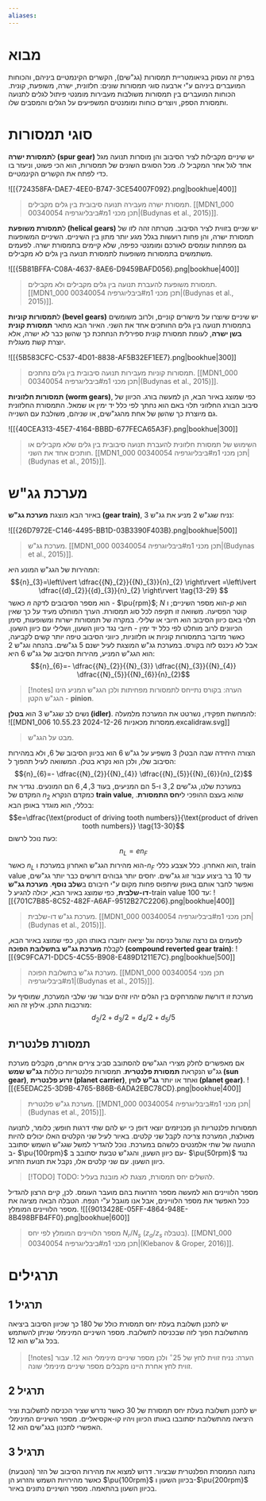 ```yaml
---
aliases:
---
```

# מבוא
בפרק זה נעסוק בגיאומטריית תמסורות (גג"שים), הקשרים הקינמטיים ביניהם, והכוחות המועברים ביניהם ע"י ארבעה סוגי תמסורות שונים: חלזונית, ישרה, משופעת, קונית. הכוחות המועברים בין תמסורות משולבות מעבירות מומנטי פיתול לגלים לתנועה ותמסורת הספק, ויוצרים כוחות ומומנטים המשפיעים על הגלים והמסבים שלו.

# סוגי תמסורות

ל**תמסורת ישרה (spur gear)** יש שיניים מקבילות לציר הסיבוב והן מוסרות תנועה מגל אחד לגל אחר המקביל לו. מכל הסוגים השונים של תמסורות, הוא הכי פשוט, וניעזר בו כדי לפתח את הקשרים הקינמטיים.

![[{724358FA-DAE7-4EE0-B747-3CE54007F092}.png|bookhue|400]]
>תמסורת ישרה מעבירה תנועה סיבובית בין גלים מקבילים. [[MDN1_000 00340054 תכן מכני 1מ#ביבליוגרפיה|(Budynas et al., 2015)]].

ל**תמסורת משופעת (helical gears)** יש שניים בזווית לציר הסיבוב. מטרתה זהה לזו של תמסורת ישרה, והן פחות רועשות בגלל מגע יותר מתון בין השיניים. השיניים המשופעות גם מפתחות עומסים לאורכם ומומנטי כפיפה, שלא קיימים בתמסורת ישרה. לפעמים משתמשים בתמסורות משופעות לתמסורת תנועה בין גלים לא מקבילים.

![[{5B81BFFA-C08A-4637-8AE6-D9459BAFD056}.png|bookhue|400]]
>תמסורת משופעת להעברת תנועה בין גלים מקבילים ולא מקבילים. [[MDN1_000 00340054 תכן מכני 1מ#ביבליוגרפיה|(Budynas et al., 2015)]].

ל**תמסורות קוניות (bevel gears)** יש שיניים שיוצרו על מישורים קוניים, ולרוב משומשים בתמסורת תנועה בין גלים החותכים אחד את השני. האיור הבא מתאר **תמסורת קונית בשן ישרה**, לעומת תמסורת קונית ספירלית הנחתכת כך שהשן כבר לא ישרה, אלא יוצרת קשת מעגלית.

![[{5B583CFC-C537-4D01-8838-AF5B32EF1EE7}.png|bookhue|300]]
>תמסורות קוניות מעבירות תנועה סיבובית בין גלים נחתכים. [[MDN1_000 00340054 תכן מכני 1מ#ביבליוגרפיה|(Budynas et al., 2015)]].

**תמסורות חלזוניות (worm gears)**, כפי שמוצג באיור הבא, הן למעשה בורג. הכיוון של סיבוב הבורג החלזוני תלוי באם הוא נחתך לפי כלל יד ימין או שמאל. התמסורת החלזונית גם מיוצרת כך שהשן של אחת מהגג"שים, או שניהם, משולבת עם השנייה.

![[{40CEA313-45E7-4164-BBBD-677FECA65A3F}.png|bookhue|300]]
>השימוש של תמסורת חלזונית להעברת תנועה סיבובית בין גלים שלא מקבילים או חותכים אחד את השני. [[MDN1_000 00340054 תכן מכני 1מ#ביבליוגרפיה|(Budynas et al., 2015)]].

# מערכת גג"ש

באיור הבא מוצגת **מערכת גג"ש (gear train)**, נניח שגג"ש $2$ מניע את גג"ש $3$:

![[{26D7972E-C146-4495-BB1D-03B3390F403B}.png|bookhue|500]]
>מערכת גג"ש. [[MDN1_000 00340054 תכן מכני 1מ#ביבליוגרפיה|(Budynas et al., 2015)]].

המהירות של הגג"ש המונע היא:
$${n}_{3}=\left\lvert  \dfrac{{N}_{2}}{{N}_{3}}{n}_{2}  \right\rvert =\left\lvert  \dfrac{{d}_{2}}{{d}_{3}}{n}_{2}  \right\rvert \tag{13-29} $$
כאשר $n$ הוא מספר הסיבובים לדקה - $\pu{rpm}$; $N$ הוא מספר השיניים; ו-$p$ הוא קוטר הפסיעה.
משוואה זו תקיפה לכל סוג תמסורת. הערך המוחלט מעיד על כך שאין תלוי באם כיוון הסיבוב הוא חיובי או שלילי. במקרה של תמסורות ישרות ומשופעות, סימן הכיוונים לרוב מוחלט לפי כלל יד ימין - חיובי נגד כיוון השעון, ושלילי עם כיוון השעון. כאשר מדובר בתמסורות קוניות או חלזוניות, כיווני הסיבוב טיפה יותר קשים לקביעה, אבל לא ניכנס לזה בקורס.
במערכת גג"ש המוצגת לעיל ישנם 5 גג"שים. בהנחה וגג"ש $2$ הוא הגג"ש המניע, מהירות הסיבוב של גג"ש $6$ היא:
$${n}_{6}=- \dfrac{{N}_{2}}{{N}_{3}} \dfrac{{N}_{3}}{{N}_{4}} \dfrac{{N}_{5}}{{N}_{6}}{n}_{2}$$
>[!notes] הערה: 
 >בקורס נתייחס לתמסורות מפחיתות ולכן הגג"ש המניע הינו הגג"ש הקטן - **pinion**.
 
 נשים לב שגג"ש $3$ הוא **בטלן (idler)**. להמחשת תפקידו, נשרטט את המערכת מלמעלה:
 ![[MDN1_006 ממסרות מכאניות 2024-12-26 10.55.23.excalidraw.svg]]
>מבט על הגג"ש.

הצורה היחידה שבה הבטלן $3$ משפיע על גג"ש $6$ הוא בכיוון הסיבוב של $6$, ולא במהירות הסיבוב שלו, ולכן הוא נקרא בטלן. המשוואה לעיל תהפוך ל:
$${n}_{6}=- \dfrac{{N}_{2}}{{N}_{4}} \dfrac{{N}_{5}}{{N}_{6}}{n}_{2}$$
במערכת שלנו, גג"שים $2,3$ ו-$5$ הם המניעים, בעוד $3,4,6$ הם המונעים.
נגדיר את המקדם של ${n}_{2}$ כמקדם הנקרא **train value**, שהוא בעצם ההופכי ל**יחס התמסורת**. בכללי, הוא מוגדר באופן הבא:
$$e=\dfrac{\text{product of driving tooth numbers}}{\text{product of driven tooth numbers}} \tag{13-30}$$
כעת נוכל לרשום:
$${n}_{L}=e{n}_{F} \tag{13-31}$$
כאשר ${n}_{L}$ הוא מהירות הגג"ש האחרון במערכת ו-${n}_{F}$ הוא האחרון.
כלל אצבע כללי, train value עד $10$ בר ביצוע עבור זוג גג"שים. יחסים יותר גבוהים דורשים כבר יותר גג"שים, ואפשר לחבר אותם באופן שיתפוס פחות מקום ע"י חיבורם ב**שלב נוסף**. **מערכת גג"ש דו-שלבית**, כפי שמוצג באיור הבא, יכולה להגיע ל-train value עד $100$:
![[{701C7B85-8C52-482F-A6AF-9512B27C2206}.png|bookhue|400]]
>מערכת גג"ש דו-שלבית. [[MDN1_000 00340054 תכן מכני 1מ#ביבליוגרפיה|(Budynas et al., 2015)]].

לפעמים גם נרצה שהגל כניסה וגל יציאה יחוברו באותו הקו, כפי שמוצג באיור הבא, לקבלת **מערכת גג"ש בתשלובת הפוכה (compound reverted gear train)**:
![[{9C9FCA71-DDC5-4C55-B908-E489D1211E7C}.png|bookhue|500]]
>מערכת גג"ש בתשלובת הפוכה. [[MDN1_000 00340054 תכן מכני 1מ#ביבליוגרפיה|(Budynas et al., 2015)]].

מערכת זו דורשת שהמרחקים בין הגלים יהיו זהים עבור שני שלבי המערכת, שמוסיף על מורכבות התכן. אילוץ זה הוא:
$${d}_{2}/2+{d}_{3}/2={d}_{4}/2+{d}_{5}/5$$

## תמסורת פלנטרית
אם מאפשרים לחלק מצירי הגג"שים להסתובב סביב צירים אחרים, מקבלים מערכת גג"ש הנקראת **תמסורת פלנטרית**. תמסורות פלנטריות כוללות **גג"ש שמש (sun gear)**, **זרוע פלנטרית (planet carrier)**, ואחד או יותר **גג"ש לווין (planet gear)**.
![[{E5EDAC25-3D9B-4765-B86B-6ADA2EBC78CD}.png|bookhue|400]]
>מערכת גג"ש פלנטרית. [[MDN1_000 00340054 תכן מכני 1מ#ביבליוגרפיה|(Budynas et al., 2015)]].

תמסורות פלנטריות הן מכניזמים יוצאי דופן כי יש להם שתי דרגות חופש; כלומר, לתנועה מאולצת, המערכת צריכה לקבל שני קלטים. באיור לעיל שני הקלטים האלו יכולים להיות התנועה של שתי אלמנטים כלשהם במערכת. נוכל להגדיר למשל שגג"ש השמש יסתובב ב- $\pu{100rpm}$ עם כיוון השעון, והגג"ש טבעת יסתובב ב- $\pu{50rpm}$ נגד כיוון השעון. עם שני קלטים אלו, נקבל את תנועת הזרוע.

>[!TODO] TODO: להשלים יחס תמסורת, מצגת לא מובנת בעליל.

מספר הלוויינים הוא למעשה מספר הזרועות בהם מועבר העומס. לכן, קיים הרצון להגדיל ככל האפשר את מספר הלוויינים, אבל אנו מוגבל ע"י הנפח. הטבלה הבאה מציגה את מספר הלוויינים המומלץ.
![[{9013428E-05FF-4864-948E-8B498BFB4FF0}.png|bookhue|600]]
>מספר הלוויינים המומלץ לפי יחס ${N}_{r}/{N}_{s}$ (${z}_{a}/{z}_{s}$ בטבלה). [[MDN1_000 00340054 תכן מכני 1מ#ביבליוגרפיה|(Klebanov & Groper, 2016)]].

# תרגילים

## תרגיל 1
יש לתכנן תשלובת בעלת יחס תמסורת כולל של $180$ כך שכיוון הסיבוב ביציאה מהתשלובת הפוך לזה שבכניסה לתשלובת. מספר השיניים המינימלי שניתן להשתמש בכל גג"ש הוא $12$. 

>[!notes] הערה: 
 >נניח זווית לחץ של $25^{\circ}$ ולכן מספר שיניים מינימלי הוא $12$. עבור זווית לחץ אחרת היינו מקבלים מספר שיניים מינימלי שונה.
 
## תרגיל 2
יש לתכנן תשלובת בעלת יחס תמסורת של $30$ כאשר נדרש שציר הכניסה לתשלובת וציר היציאה מהתשלובת יסתובבו באותו הכיוון ויהיו קו-אקסיאליים. מספר השיניים המינימלי האפשרי לתכנון בגג"שים הוא $12$.

## תרגיל 3
נתונה הממסרת הפלנטרית שבציור. דרוש למצוא את מהירות הסיבוב של הזר (הטבעת) כאשר מהירויות השמש והזרוע הן $\pu{100rpm}$ בכיוון השעון ו-$\pu{200rpm}$ בכיוון השעון בהתאמה. מספר השיניים נתונים באיור.